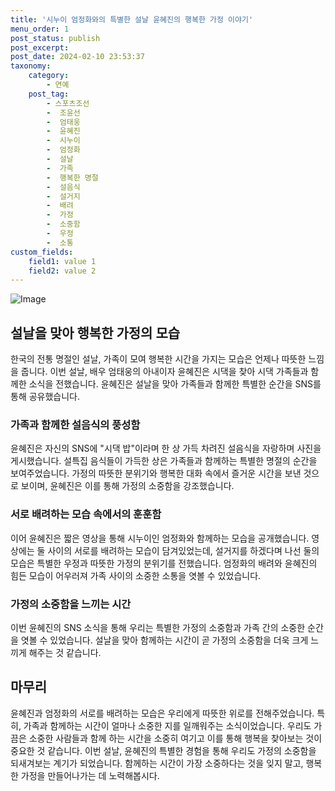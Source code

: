 ```yaml
---
title: '시누이 엄정화와의 특별한 설날 윤혜진의 행복한 가정 이야기'
menu_order: 1
post_status: publish
post_excerpt: 
post_date: 2024-02-10 23:53:37
taxonomy:
    category:
        - 연예
    post_tag:
        - 스포츠조선
        -  조윤선
        -  엄태웅
        -  윤혜진
        -  시누이
        -  엄정화
        -  설날
        -  가족
        -  행복한 명절
        -  설음식
        -  설거지
        -  배려
        -  가정
        -  소중함
        -  우정
        -  소통
custom_fields:
    field1: value 1
    field2: value 2
---
```


![Image](https://mimgnews.pstatic.net/image/076/2024/02/10/2024021001000703700094251_20240210190204411.jpg?type=w540)

## 설날을 맞아 행복한 가정의 모습
한국의 전통 명절인 설날, 가족이 모여 행복한 시간을 가지는 모습은 언제나 따뜻한 느낌을 줍니다. 이번 설날, 배우 엄태웅의 아내이자 윤혜진은 시댁을 찾아 시댁 가족들과 함께한 소식을 전했습니다. 윤혜진은 설날을 맞아 가족들과 함께한 특별한 순간을 SNS를 통해 공유했습니다. 
### 가족과 함께한 설음식의 풍성함
윤혜진은 자신의 SNS에 "시댁 밥"이라며 한 상 가득 차려진 설음식을 자랑하며 사진을 게시했습니다. 설특집 음식들이 가득한 상은 가족들과 함께하는 특별한 명절의 순간을 보여주었습니다. 가정의 따뜻한 분위기와 행복한 대화 속에서 즐거운 시간을 보낸 것으로 보이며, 윤혜진은 이를 통해 가정의 소중함을 강조했습니다.
### 서로 배려하는 모습 속에서의 훈훈함
이어 윤혜진은 짧은 영상을 통해 시누이인 엄정화와 함께하는 모습을 공개했습니다. 영상에는 둘 사이의 서로를 배려하는 모습이 담겨있었는데, 설거지를 하겠다며 나선 둘의 모습은 특별한 우정과 따뜻한 가정의 분위기를 전했습니다. 엄정화의 배려와 윤혜진의 힘든 모습이 어우러져 가족 사이의 소중한 소통을 엿볼 수 있었습니다.
### 가정의 소중함을 느끼는 시간
이번 윤혜진의 SNS 소식을 통해 우리는 특별한 가정의 소중함과 가족 간의 소중한 순간을 엿볼 수 있었습니다. 설날을 맞아 함께하는 시간이 곧 가정의 소중함을 더욱 크게 느끼게 해주는 것 같습니다. 
## 마무리
윤혜진과 엄정화의 서로를 배려하는 모습은 우리에게 따뜻한 위로를 전해주었습니다. 특히, 가족과 함께하는 시간이 얼마나 소중한 지를 일깨워주는 소식이었습니다. 우리도 가끔은 소중한 사람들과 함께 하는 시간을 소중히 여기고 이를 통해 행복을 찾아보는 것이 중요한 것 같습니다. 이번 설날, 윤혜진의 특별한 경험을 통해 우리도 가정의 소중함을 되새겨보는 계기가 되었습니다. 함께하는 시간이 가장 소중하다는 것을 잊지 말고, 행복한 가정을 만들어나가는 데 노력해봅시다.
